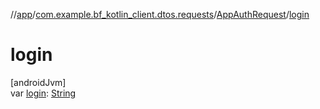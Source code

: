 //[app](../../../index.md)/[com.example.bf_kotlin_client.dtos.requests](../index.md)/[AppAuthRequest](index.md)/[login](login.md)

# login

[androidJvm]\
var [login](login.md): [String](https://kotlinlang.org/api/latest/jvm/stdlib/kotlin/-string/index.html)
